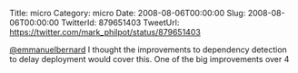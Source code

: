 Title: micro
Category: micro
Date: 2008-08-06T00:00:00
Slug: 2008-08-06T00:00:00
TwitterId: 879651403
TweetUrl: https://twitter.com/mark_philpot/status/879651403

[@emmanuelbernard](https://twitter.com/emmanuelbernard) I thought the improvements to dependency detection to delay deployment would cover this. One of the big improvements over 4